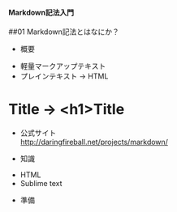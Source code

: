 #### Markdown記法入門

##01 Markdown記法とはなにか？

* 概要
 - 軽量マークアップテキスト  
 - プレインテキスト → HTML  
 # Title → \<h1>Title</h1>
 
* 公式サイト  
http://daringfireball.net/projects/markdown/

* 知識
 - HTML
 - Sublime text
 
* 準備
 
